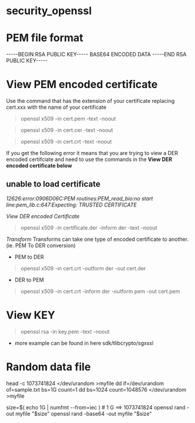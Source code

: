 # security_openssl
# PEM file format
-----BEGIN RSA PUBLIC KEY-----
BASE64 ENCODED DATA
-----END RSA PUBLIC KEY-----
# View PEM encoded certificate
Use the command that has the extension of your certificate replacing cert.xxx with the name of your certificate

> openssl x509 -in cert.pem -text -noout

> openssl x509 -in cert.cer -text -noout

> openssl x509 -in cert.crt -text -noout

If you get the following error it means that you are trying to view a DER encoded certifciate and need to use the commands in the **View DER encoded certificate  below**

## unable to load certificate
*12626:error:0906D06C:PEM routines:PEM_read_bio:no start line:pem_lib.c:647:Expecting: TRUSTED CERTIFICATE*

*View DER encoded Certificate*
> openssl x509 -in certificate.der -inform der -text -noout

*Transform*
Transforms can take one type of encoded certificate to another. (ie. PEM To DER conversion)

- PEM to DER
> openssl x509 -in cert.crt -outform der -out cert.der
- DER to PEM
> openssl x509 -in cert.crt -inform der -outform pem -out cert.pem
# View KEY 
> openssl rsa -in key.pem -text -noout

- more example can be found in here
sdk/tlibcrypto/sgxssl


# Random data file
head -c 1073741824 </dev/urandom >myfile
dd if=/dev/urandom of=sample.txt bs=1G count=1
dd bs=1024 count=1048576 </dev/urandom >myfile

size=$( echo 1G | numfmt --from=iec )         # 1 G ==> 1073741824
openssl rand -out myfile "$size"
openssl rand -base64 -out myfile "$size"

